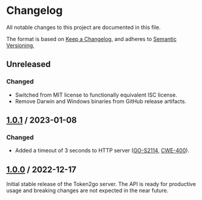 # Changelog

All notable changes to this project are documented in this file.

The format is based on [Keep a Changelog](https://keepachangelog.com/en/1.1.0),
and adheres to [Semantic Versioning](https://semver.org/spec/v2.0.0),

## Unreleased

### Changed

- Switched from MIT license to functionally equivalent ISC license.
- Remove Darwin and Windows binaries from GitHub release artifacts.

## [1.0.1](https://github.com/trallnag/token2go-server/compare/v1.0.0...v1.0.1) / 2023-01-08

### Changed

- Added a timeout of 3 seconds to HTTP server
  ([GO-S2114](https://deepsource.io/directory/analyzers/go/issues/GO-S2114),
  [CWE-400](https://cwe.mitre.org/data/definitions/400.html)).

## [1.0.0](https://github.com/trallnag/token2go-server/compare/3d62e4caf205bdf26b12b3900e27540e6ebfbd2e...v1.0.0) / 2022-12-17

Initial stable release of the Token2go server. The API is ready for productive
usage and breaking changes are not expected in the near future.
